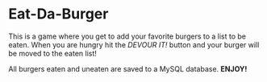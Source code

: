 # Eat-Da-Burger

This is a game where you get to add your favorite burgers to a list to be eaten. 
When you are hungry hit the *DEVOUR IT!* button and your burger will be moved to the eaten list!

All burgers eaten and uneaten are saved to a MySQL database.
**ENJOY!**